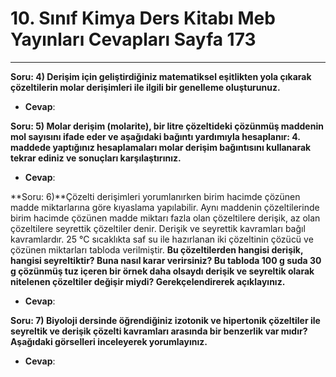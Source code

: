 # 10. Sınıf Kimya Ders Kitabı Meb Yayınları Cevapları Sayfa 173

---

**Soru: 4) Derişim için geliştirdiğiniz matematiksel eşitlikten yola çıkarak çözeltilerin molar derişimleri ile ilgili bir genelleme oluşturunuz.**

-   **Cevap**:

**Soru: 5) Molar derişim (molarite), bir litre çözeltideki çözünmüş maddenin mol sayısını ifade eder ve aşağıdaki bağıntı yardımıyla hesaplanır: 4. maddede yaptığınız hesaplamaları molar derişim bağıntısını kullanarak tekrar ediniz ve sonuçları karşılaştırınız.**

-   **Cevap**:

**Soru: 6)**Çözelti derişimleri yorumlanırken birim hacimde çözünen madde miktarlarına göre kıyaslama yapılabilir. Aynı maddenin çözeltilerinde birim hacimde çözünen madde miktarı fazla olan çözeltilere derişik, az olan çözeltilere seyrettik çözeltiler denir. Derişik ve seyrettik kavramları bağıl kavramlardır. 25 °C sıcaklıkta saf su ile hazırlanan iki çözeltinin çözücü ve çözünen miktarları tabloda verilmiştir. **Bu çözeltilerden hangisi derişik, hangisi seyreltiktir? Buna nasıl karar verirsiniz? Bu tabloda 100 g suda 30 g çözünmüş tuz içeren bir örnek daha olsaydı derişik ve seyreltik olarak nitelenen çözeltiler değişir miydi? Gerekçelendirerek açıklayınız.**

-   **Cevap**:

**Soru: 7) Biyoloji dersinde öğrendiğiniz izotonik ve hipertonik çözeltiler ile seyreltik ve derişik çözelti kavramları arasında bir benzerlik var mıdır? Aşağıdaki görselleri inceleyerek yorumlayınız.**

-   **Cevap**: